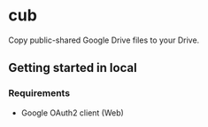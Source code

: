 cub
===

Copy public-shared Google Drive files to your Drive.

Getting started in local
---

### Requirements
- Google OAuth2 client (Web)
